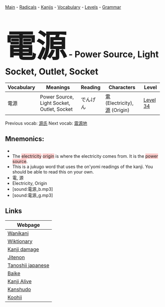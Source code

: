 <style> bigfont {font-size: 100px}</style>
[Main](../README.md) -
[Radicals](../radicals.md) -
[Kanjis](../kanjis.md) -
[Vocabulary](../vocabulary.md) -
[Levels](../levels.md) -
[Grammar](../grammar.md)
# <bigfont> 電源</bigfont> - Power Source, Light Socket, Outlet, Socket 

| Vocabulary | Meanings | Reading | Characters | Level |
| --- | --- | --- | --- | --- |
| 電源 | Power Source, Light Socket, Outlet, Socket | でんげん |  [電](../kanjis/電.md) (Electricity), [源](../kanjis/源.md) (Origin) | [Level 34](../levels/wk_level34.md) |

Previous vocab: [源氏](源氏.md) Next vocab: [震源地](震源地.md) 

## Mnemonics:

* 
* The <span style="background-color:#ffcccb"> electricity</span> <span style="background-color:#ffcccb"> origin</span> is where the electricity comes from. It is the <span style="background-color:#ffcccb"> power source</span>.
* This is a jukugo word that uses the on'yomi readings of the kanji. You should be able to read this on your own.
* 電, 源
* Electricity, Origin
* [sound:電源_b.mp3]
* [sound:電源_g.mp3]


## Links 

| Webpage |
| --- |
| [Wanikani          ](https://www.wanikani.com/kanji/電源) |
| [Wiktionary        ](https://en.wiktionary.org/wiki/電源) |
| [Kanji damage      ](http://www.kanjidamage.com/kanji/search?utf8=✓&q=電源) |
| [Jitenon           ](https://jitenon.com/kanji/電源) |
| [Tanoshii japanese ](https://www.tanoshiijapanese.com/dictionary/kanji.cfm?k=電源) |
| [Baike             ](https://baike.baidu.com/item/電源) |
| [Kanji Alive       ](https://app.kanjialive.com/電源) |
| [Kanshudo          ](https://www.kanshudo.com/searchmn?q=電源) |
| [Koohii            ](https://kanji.koohii.com/study/kanji/電源) |
